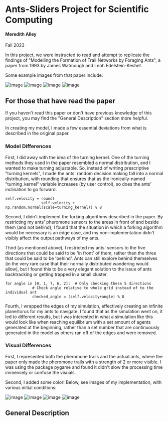 # Ants-Sliders Project for Scientific Computing
#### Meredith Alley
Fall 2023

In this project, we were instructed to read and attempt to replicate the findings of "Modelling the Formation of Trail Networks by Foraging Ants", a paper from 1993 by James Watmough and Leah Edelstein-Keshet. 

Some example images from that paper include:

![image](https://github.com/olincollege/scicomp-p1-ants-sliders/assets/95325894/5514fad4-e492-4c50-a02b-5a72f632a8a7)
![image](https://github.com/olincollege/scicomp-p1-ants-sliders/assets/95325894/db687abc-9007-4d1e-af98-5141c3b6ff0d)
![image](https://github.com/olincollege/scicomp-p1-ants-sliders/assets/95325894/fe56df71-83b2-4cc0-a5af-b75132de4f26)
![image](https://github.com/olincollege/scicomp-p1-ants-sliders/assets/95325894/f41ad7b0-1d6c-4c78-8112-74c874dfd6c0)

## For those that have read the paper
If you haven't read this paper or don't have previous knowledge of this project, you may find the "General Description" section more helpful.

In creating my model, I made a few essential deviations from what is described in the original paper.

### Model Differences

First, I did away with the idea of the turning kernel. One of the turning methods they used in the paper resembled a normal distribution, and I wanted to make turning adjustable. So, instead of writing prescriptive "turning kernels", I made the ants' random decision making fall into a normal distribution, with rounding that ensures that as the ironically-named "turning_kernel" variable increases (by user control), so does the ants' inclination to go forward.

```
self.velocity = round(
                self.velocity + np.random.normal(scale=turning_kernel)) % 8
```

Second, I didn't implement the forking algorithms described in the paper. By restricting my ants' pheromone sensors to the areas in front of and beside them (and not behind), I found that the situation in which a forking algorithm would be necessary is an edge case, and my non-implementation didn't visibly affect the output pathways of my ants.

Third (as mentioned above), I restricted my ants' sensors to the five directions that could be said to be 'in front' of them, rather than the three that could be said to be 'behind'. Ants can still explore behind themselves (in the very rare case that their normally distributed wandering would allow), but I found this to be a very elegant solution to the issue of ants backtracking or getting trapped in a small cluster.

```
for angle in [0, 1, 7, 6, 2]:  # Only checking these 5 directions
            # Check angle relative to whole grid instead of to the individual ant
            checked_angle = (self.velocity+angle) % 8
```

Fourth, I wrapped the edges of my simulation, effectively creating an infinite plane/torus for my ants to navigate. I found that as the simulation went on, it led to different results, but I was interested in what a simulation like this would look like when reaching equilibrium with a set amount of agents generated at the beginning, rather than a set number that are continuously generated in the model as others ran off of the edges and were removed.

### Visual Differences
First, I represented both the pheromone trails and the actual ants, where the paper only made the pheromone trails with a strength of 2 or more visible. I was using the package pygame and found it didn't slow the processing time immensely or confuse the visuals.

Second, I added some color! Below, see images of my implementation, with various initial conditions:


![image](https://github.com/olincollege/scicomp-p1-ants-sliders/assets/95325894/67ed7ea6-7f48-48dc-b3ba-93ad99a537fd)
![image](https://github.com/olincollege/scicomp-p1-ants-sliders/assets/95325894/4e786b2f-23cf-444f-8c5c-5f92a1f4dbbb)
![image](https://github.com/olincollege/scicomp-p1-ants-sliders/assets/95325894/46de6d7d-e916-4b9a-941a-8600c8db5f34)
![image](https://github.com/olincollege/scicomp-p1-ants-sliders/assets/95325894/9bf8b642-7bc9-400c-8dce-84a4676f1338)







## General Description
